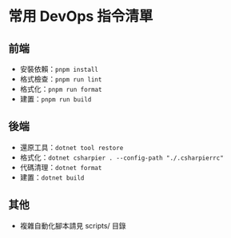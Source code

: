 # 常用 DevOps 指令清單

## 前端
- 安裝依賴：`pnpm install`
- 格式檢查：`pnpm run lint`
- 格式化：`pnpm run format`
- 建置：`pnpm run build`

## 後端
- 還原工具：`dotnet tool restore`
- 格式化：`dotnet csharpier . --config-path "./.csharpierrc"`
- 代碼清理：`dotnet format`
- 建置：`dotnet build`

## 其他
- 複雜自動化腳本請見 scripts/ 目錄
